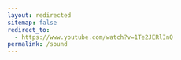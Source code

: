 ```yaml
---
layout: redirected
sitemap: false
redirect_to:
  - https://www.youtube.com/watch?v=1Te2JERlInQ
permalink: /sound
---
```

